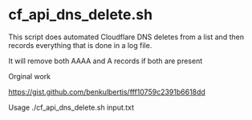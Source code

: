 


# cf_api_dns_delete.sh

This script does automated Cloudflare DNS deletes from a list and then records everything that is done in a log file.

It will remove both AAAA and A records if both are present

Orginal work

https://gist.github.com/benkulbertis/fff10759c2391b6618dd

Usage ./cf_api_dns_delete.sh input.txt
